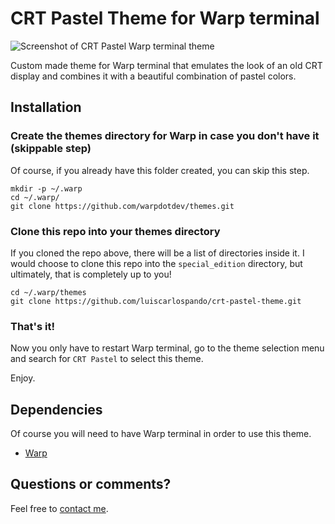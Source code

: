 # CRT Pastel Theme for Warp terminal
![Screenshot of CRT Pastel Warp terminal theme](./screenshots/screenshot-pastel-crt.png)

Custom made theme for Warp terminal that emulates the look of an old CRT display and combines it with a beautiful combination of pastel colors.

## Installation

### Create the themes directory for Warp in case you don't have it (skippable step)
Of course, if you already have this folder created, you can skip this step.

```git
mkdir -p ~/.warp
cd ~/.warp/
git clone https://github.com/warpdotdev/themes.git
```

### Clone this repo into your themes directory
If you cloned the repo above, there will be a list of directories inside it. I would choose to clone this repo into the `special_edition` directory, but ultimately, that is completely up to you!

```git
cd ~/.warp/themes
git clone https://github.com/luiscarlospando/crt-pastel-theme.git
```

### That's it!
Now you only have to restart Warp terminal, go to the theme selection menu and search for `CRT Pastel` to select this theme.

Enjoy.

## Dependencies
Of course you will need to have Warp terminal in order to use this theme.

- [Warp](https://www.warp.dev/)

## Questions or comments?
Feel free to [contact me](https://luiscarlospando.com/contacto).
